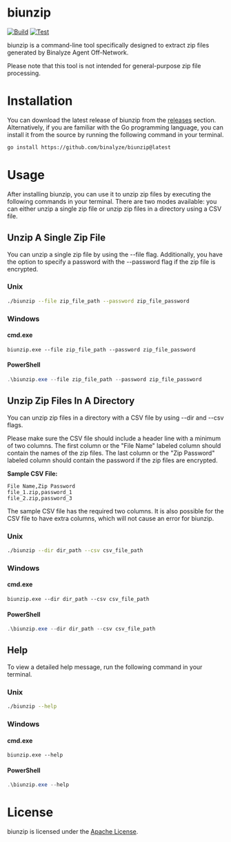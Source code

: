 # biunzip

[![Build](https://github.com/binalyze/biunzip/actions/workflows/build.yml/badge.svg?branch=main)](https://github.com/binalyze/biunzip/actions/workflows/build.yml)
[![Test](https://github.com/binalyze/biunzip/actions/workflows/test.yml/badge.svg?branch=main)](https://github.com/binalyze/biunzip/actions/workflows/test.yml)

biunzip is a command-line tool specifically designed to extract zip files generated by Binalyze Agent Off-Network. 

Please note that this tool is not intended for general-purpose zip file processing.

# Installation

You can download the latest release of biunzip from the [releases](https://github.com/binalyze/biunzip/releases) section. Alternatively, if you are familiar with the Go programming language, you can install it from the source by running the following command in your terminal.

```bash
go install https://github.com/binalyze/biunzip@latest
```

# Usage

After installing biunzip, you can use it to unzip zip files by executing the following commands in your terminal. There are two modes available: you can either unzip a single zip file or unzip zip files in a directory using a CSV file.

## Unzip A Single Zip File

You can unzip a single zip file by using the --file flag. Additionally, you have the option to specify a password with the --password flag if the zip file is encrypted.

### Unix

```bash
./biunzip --file zip_file_path --password zip_file_password
```

### Windows

#### cmd.exe

```shell
biunzip.exe --file zip_file_path --password zip_file_password
```

#### PowerShell

```powershell
.\biunzip.exe --file zip_file_path --password zip_file_password
```

## Unzip Zip Files In A Directory

You can unzip zip files in a directory with a CSV file by using --dir and --csv flags.

Please make sure the CSV file should include a header line with a minimum of two columns. The first column or the "File Name" labeled column should contain the names of the zip files. The last column or the "Zip Password" labeled column should contain the password if the zip files are encrypted.

**Sample CSV File:**
```csv
File Name,Zip Password
file_1.zip,password_1
file_2.zip,password_3
```

The sample CSV file has the required two columns. It is also possible for the CSV file to have extra columns, which will not cause an error for biunzip.

### Unix

```bash
./biunzip --dir dir_path --csv csv_file_path
```

### Windows

#### cmd.exe

```shell
biunzip.exe --dir dir_path --csv csv_file_path
```

#### PowerShell

```powershell
.\biunzip.exe --dir dir_path --csv csv_file_path
```

## Help

To view a detailed help message, run the following command in your terminal.

### Unix

```bash
./biunzip --help
```

### Windows

#### cmd.exe

```shell
biunzip.exe --help
```

#### PowerShell

```powershell
.\biunzip.exe --help
```

# License

biunzip is licensed under the [Apache License](LICENSE).
